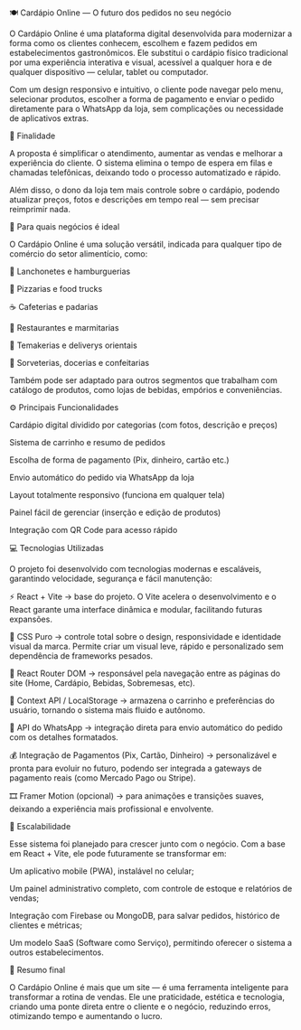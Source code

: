 🍽️ Cardápio Online — O futuro dos pedidos no seu negócio

O Cardápio Online é uma plataforma digital desenvolvida para modernizar a forma como os clientes conhecem, escolhem e fazem pedidos em estabelecimentos gastronômicos.
Ele substitui o cardápio físico tradicional por uma experiência interativa e visual, acessível a qualquer hora e de qualquer dispositivo — celular, tablet ou computador.

Com um design responsivo e intuitivo, o cliente pode navegar pelo menu, selecionar produtos, escolher a forma de pagamento e enviar o pedido diretamente para o WhatsApp da loja, sem complicações ou necessidade de aplicativos extras.

🎯 Finalidade

A proposta é simplificar o atendimento, aumentar as vendas e melhorar a experiência do cliente.
O sistema elimina o tempo de espera em filas e chamadas telefônicas, deixando todo o processo automatizado e rápido.

Além disso, o dono da loja tem mais controle sobre o cardápio, podendo atualizar preços, fotos e descrições em tempo real — sem precisar reimprimir nada.

🧩 Para quais negócios é ideal

O Cardápio Online é uma solução versátil, indicada para qualquer tipo de comércio do setor alimentício, como:

🍔 Lanchonetes e hamburguerias

🍕 Pizzarias e food trucks

☕ Cafeterias e padarias

🍱 Restaurantes e marmitarias

🍣 Temakerias e deliverys orientais

🍧 Sorveterias, docerias e confeitarias

Também pode ser adaptado para outros segmentos que trabalham com catálogo de produtos, como lojas de bebidas, empórios e conveniências.

⚙️ Principais Funcionalidades

Cardápio digital dividido por categorias (com fotos, descrição e preços)

Sistema de carrinho e resumo de pedidos

Escolha de forma de pagamento (Pix, dinheiro, cartão etc.)

Envio automático do pedido via WhatsApp da loja

Layout totalmente responsivo (funciona em qualquer tela)

Painel fácil de gerenciar (inserção e edição de produtos)

Integração com QR Code para acesso rápido

💻 Tecnologias Utilizadas

O projeto foi desenvolvido com tecnologias modernas e escaláveis, garantindo velocidade, segurança e fácil manutenção:

⚡ React + Vite → base do projeto.
O Vite acelera o desenvolvimento e o React garante uma interface dinâmica e modular, facilitando futuras expansões.

🎨 CSS Puro → controle total sobre o design, responsividade e identidade visual da marca.
Permite criar um visual leve, rápido e personalizado sem dependência de frameworks pesados.

🧭 React Router DOM → responsável pela navegação entre as páginas do site (Home, Cardápio, Bebidas, Sobremesas, etc).

🛒 Context API / LocalStorage → armazena o carrinho e preferências do usuário, tornando o sistema mais fluido e autônomo.

💬 API do WhatsApp → integração direta para envio automático do pedido com os detalhes formatados.

💰 Integração de Pagamentos (Pix, Cartão, Dinheiro) → personalizável e pronta para evoluir no futuro, podendo ser integrada a gateways de pagamento reais (como Mercado Pago ou Stripe).

🎞️ Framer Motion (opcional) → para animações e transições suaves, deixando a experiência mais profissional e envolvente.

🚀 Escalabilidade

Esse sistema foi planejado para crescer junto com o negócio.
Com a base em React + Vite, ele pode futuramente se transformar em:

Um aplicativo mobile (PWA), instalável no celular;

Um painel administrativo completo, com controle de estoque e relatórios de vendas;

Integração com Firebase ou MongoDB, para salvar pedidos, histórico de clientes e métricas;

Um modelo SaaS (Software como Serviço), permitindo oferecer o sistema a outros estabelecimentos.

🧠 Resumo final

O Cardápio Online é mais que um site — é uma ferramenta inteligente para transformar a rotina de vendas.
Ele une praticidade, estética e tecnologia, criando uma ponte direta entre o cliente e o negócio, reduzindo erros, otimizando tempo e aumentando o lucro.